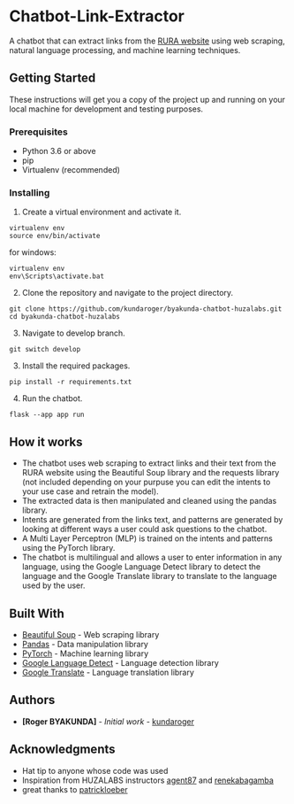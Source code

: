# Chatbot-Link-Extractor
A chatbot that can extract links from the [RURA website](https://rura.rw/index.php?id=23) using web scraping, natural language processing, and machine learning techniques.

## Getting Started

These instructions will get you a copy of the project up and running on your local machine for development and testing purposes.

### Prerequisites

- Python 3.6 or above
- pip
- Virtualenv (recommended)

### Installing

1. Create a virtual environment and activate it.
```
virtualenv env
source env/bin/activate

```
for windows:
```
virtualenv env
env\Scripts\activate.bat
```

2. Clone the repository and navigate to the project directory.
```
git clone https://github.com/kundaroger/byakunda-chatbot-huzalabs.git
cd byakunda-chatbot-huzalabs 
```

3. Navigate to develop branch.
```
git switch develop

```

3. Install the required packages.
```
pip install -r requirements.txt

```

4. Run the chatbot.
```
flask --app app run
```

## How it works

- The chatbot uses web scraping to extract links and their text from the RURA website using the Beautiful Soup library and the requests library (not included depending on your purpuse you can edit the intents to your use case and retrain the model).
- The extracted data is then manipulated and cleaned using the pandas library.
- Intents are generated from the links text, and patterns are generated by looking at different ways a user could ask questions to the chatbot.
- A Multi Layer Perceptron (MLP) is trained on the intents and patterns using the PyTorch library.
- The chatbot is multilingual and allows a user to enter information in any language, using the Google Language Detect library to detect the language and the Google Translate library to translate to the language used by the user.

## Built With
- [Beautiful Soup](https://www.crummy.com/software/BeautifulSoup/bs4/doc/) - Web scraping library
- [Pandas](https://pandas.pydata.org/) - Data manipulation library
- [PyTorch](https://pytorch.org/) - Machine learning library
- [Google Language Detect](https://pypi.org/project/langdetect/) - Language detection library
- [Google Translate](https://pypi.org/project/googletrans/) - Language translation library

## Authors
- **[Roger BYAKUNDA]** - *Initial work* - [kundaroger](https://github.com/kundaroger)

## Acknowledgments
- Hat tip to anyone whose code was used
- Inspiration from HUZALABS instructors [agent87](https://github.com/agent87) and [renekabagamba](https://github.com/renekabagamba)
- great thanks to [patrickloeber](https://github.com/patrickloeber/chatbot-deployment)

